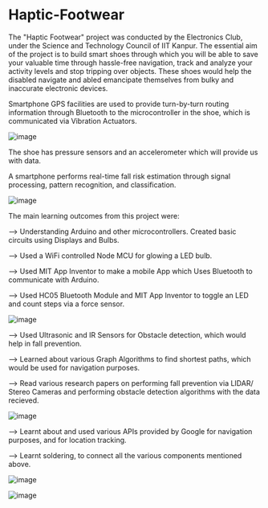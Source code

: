 # Haptic-Footwear
The "Haptic Footwear" project was conducted by the Electronics Club, under the Science and Technology Council of IIT Kanpur. The essential aim of the project is to build smart shoes through which you will be able to save your valuable time through hassle-free navigation, track and analyze your activity levels and stop tripping over objects. These shoes would help the disabled navigate and abled emancipate themselves from bulky and inaccurate electronic devices.

Smartphone GPS facilities are used to provide turn-by-turn routing information through Bluetooth to the microcontroller in the shoe, which is communicated via Vibration Actuators.

![image](https://user-images.githubusercontent.com/97837018/180019309-cd439e3b-34f3-402b-9a2e-2c5ed44fe0ac.png)

The shoe has pressure sensors and an accelerometer which will provide us with data.

A smartphone performs real-time fall risk estimation through signal processing, pattern recognition, and classification. 

![image](https://user-images.githubusercontent.com/97837018/180019054-eaa105e3-ed8d-464a-9d20-eea4fd864764.png)

The main learning outcomes from this project were:

--> Understanding Arduino and other microcontrollers. Created basic circuits using Displays and Bulbs.

--> Used a WiFi controlled Node MCU for glowing a LED bulb.

--> Used MIT App Inventor to make a mobile App which Uses Bluetooth to communicate with Arduino.

--> Used HC05 Bluetooth Module and MIT App Inventor to toggle an LED and count steps via a force sensor.

![image](https://user-images.githubusercontent.com/97837018/180020216-1b32721d-4505-4813-9361-b05705d02f15.png)

--> Used Ultrasonic and IR Sensors for Obstacle detection, which would help in fall prevention.

--> Learned about various Graph Algorithms to find shortest paths, which would be used for navigation purposes.

--> Read various research papers on performing fall prevention via LIDAR/ Stereo Cameras and performing obstacle detection algorithms with the data recieved.

![image](https://user-images.githubusercontent.com/97837018/180020749-19d43cc5-2351-4a79-a8c3-2035b981cb16.png)

--> Learnt about and used various APIs provided by Google for navigation purposes, and for location tracking.

--> Learnt soldering, to connect all the various components mentioned above.

![image](https://user-images.githubusercontent.com/97837018/180019816-24ca0b36-7d8f-4ba4-b8ef-7ae6db967092.png)

![image](https://user-images.githubusercontent.com/97837018/180019875-91630966-2ecf-452e-ba8f-8f854552520e.png)




